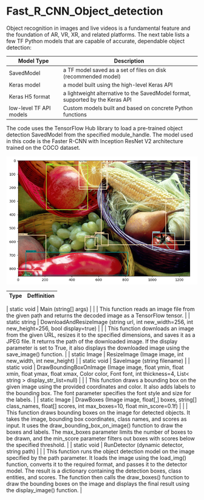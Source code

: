 # Fast_R_CNN_Object_detection

Object recognition in images and live videos is a fundamental feature and the foundation of AR, VR, XR, and related platforms. The next table lists a few TF Python models that are capable of accurate, dependable object detection:

| Model Type             | Description                |
|-------------------------|--------------------------------------------------------------------------------|
| SavedModel              | a TF model saved as a set of files on disk (recommended model)                 |
| Keras model             | a model built using the high-level Keras API                                   |
| Keras H5 format         | a lightweight alternative to the SavedModel format, supported by the Keras API |
| low-level TF API models | Custom models built and based on concrete Python functions                     |

The code uses the TensorFlow Hub library to load a pre-trained object detection SavedModel from the specified module_handle. The model used in this code is the Faster R-CNN with Inception ResNet V2 architecture trained on the COCO dataset.



![alt 'Vegetables detection results based on TensorFlow object detection algorithm'](https://github.com/radubm1/Fast_R_CNN_Object_detection/blob/main/image.png?raw=true)

| Type                            | Deffinition                                                                                                                                                                                                                                                                                                                                                                                                                                                               |
|---------------------------------|---------------------------------------------------------------------------------------------------------------------------------------------------------------------------------------------------------------------------------------------------------------------------------------------------------------------------------------------------------------------------------------------------------------------------------------------------------------------------|

| static void                     | Main (string[] args)                                                                                                                                                                                                                                                                                                                                                                                                                                                      |
|                                 | This function reads an image file from the given path and returns the decoded image as a TensorFlow tensor.                                                                                                                                                                                                                                                                                                                                                               |
| static string                   | DownloadAndResizeImage (string url, int new_width=256, int new_height=256, bool display=true)                                                                                                                                                                                                                                                                                                                                                                             |
|                                 | This function downloads an image from the given URL, resizes it to the specified dimensions, and saves it as a JPEG file. It returns the path of the downloaded image. If the display parameter is set to True, it also displays the downloaded image using the save_image() function.                                                                                                                                                                                    |
| static Image                    | ResizeImage (Image image, int new_width, int new_height)                                                                                                                                                                                                                                                                                                                                                                                                                  |
| static void                     | SaveImage (string filename)                                                                                                                                                                                                                                                                                                                                                                                                                                               |
| static void                     | DrawBoundingBoxOnImage (Image image, float ymin, float xmin, float ymax, float xmax, Color color, Font font, int thickness=4, List< string > display_str_list=null)                                                                                                                                                                                                                                                                                                       |
|                                 | This function draws a bounding box on the given image using the provided coordinates and color. It also adds labels to the bounding box. The font parameter specifies the font style and size for the labels.                                                                                                                                                                                                                                                             |
| static Image                    | DrawBoxes (Image image, float[,] boxes, string[] class_names, float[] scores, int max_boxes=10, float min_score=0.1f)                                                                                                                                                                                                                                                                                                                                                     |
|                                 | This function draws bounding boxes on the image for detected objects. It takes the image, bounding box coordinates, class names, and scores as input. It uses the draw_bounding_box_on_image() function to draw the boxes and labels. The max_boxes parameter limits the number of boxes to be drawn, and the min_score parameter filters out boxes with scores below the specified threshold.                                                                            |
| static void                     | RunDetector (dynamic detector, string path)                                                                                                                                                                                                                                                                                                                                                                                                                               |
|                                 | This function runs the object detection model on the image specified by the path parameter. It loads the image using the load_img() function, converts it to the required format, and passes it to the detector model. The result is a dictionary containing the detection boxes, class entities, and scores. The function then calls the draw_boxes() function to draw the bounding boxes on the image and displays the final result using the display_image() function. |
